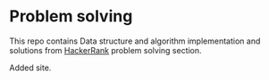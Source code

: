 # Problem solving

This repo contains Data structure and algorithm implementation and solutions from [HackerRank](https://www.hackerrank.com/domains/algorithms?filters%5Bstatus%5D%5B%5D=unsolved&badge_type=problem-solving) problem solving section. 



Added site.
